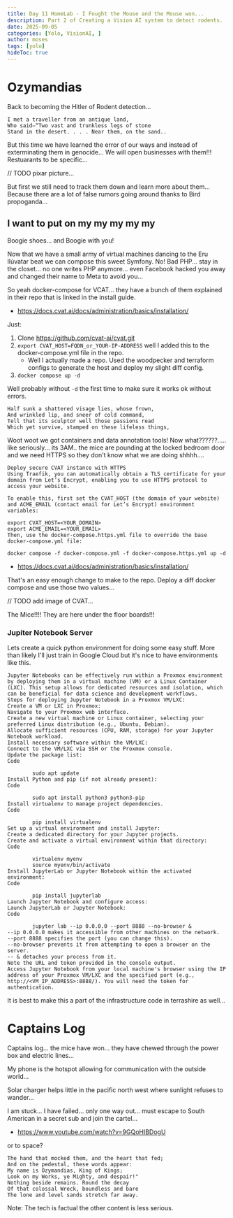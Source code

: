 ```yaml
---
title: Day 11 HomeLab - I Fought the Mouse and the Mouse won...
description: Part 2 of Creating a Vision AI system to detect rodents.
date: 2025-09-05
categories: [Yolo, VisionAI, ]
author: moses
tags: [yolo]
hideToc: true
---
```


# Ozymandias

Back to becoming the Hitler of Rodent detection...

```
I met a traveller from an antique land,
Who said—“Two vast and trunkless legs of stone
Stand in the desert. . . . Near them, on the sand..
```

But this time we have learned the error of our ways and instead of exterminating them in genocide...
We will open businesses with them!!! Restuarants to be specific...

// TODO pixar picture...

But first we still need to track them down and learn more about them...
Because there are a lot of false rumors going around thanks to Bird propoganda...

## I want to put on my my my my my 

Boogie shoes... and Boogie with you! 

Now that we have a small army of virtual machines dancing to the Eru Ilúvatar beat we can compose this sweet Symfony.
No! Bad PHP... stay in the closet... no one writes PHP anymore... even Facebook hacked you away and changed their name to Meta to avoid you...

So yeah docker-compose for VCAT... they have a bunch of them explained in their repo that is linked in the install guide.

- https://docs.cvat.ai/docs/administration/basics/installation/

Just:

1. Clone https://github.com/cvat-ai/cvat.git
2. `export CVAT_HOST=FQDN_or_YOUR-IP-ADDRESS` well I added this to the docker-compose.yml file in the repo.
    - Well I actually made a repo. Used the woodpecker and terraform configs to generate the host and deploy my slight diff config.
3. `docker compose up -d`

Well probably without `-d` the first time to make sure it works ok without errors.

```
Half sunk a shattered visage lies, whose frown,
And wrinkled lip, and sneer of cold command,
Tell that its sculptor well those passions read
Which yet survive, stamped on these lifeless things,
```

Woot woot we got containers and data annotation tools! Now what??????.....
like seriously... its 3AM.. the mice are pounding at the locked bedroom door and we need HTTPS so they don't know what we are doing shhhh....

```
Deploy secure CVAT instance with HTTPS
Using Traefik, you can automatically obtain a TLS certificate for your domain from Let’s Encrypt, enabling you to use HTTPS protocol to access your website.

To enable this, first set the CVAT_HOST (the domain of your website) and ACME_EMAIL (contact email for Let’s Encrypt) environment variables:

export CVAT_HOST=<YOUR_DOMAIN>
export ACME_EMAIL=<YOUR_EMAIL>
Then, use the docker-compose.https.yml file to override the base docker-compose.yml file:

docker compose -f docker-compose.yml -f docker-compose.https.yml up -d
```

- https://docs.cvat.ai/docs/administration/basics/installation/

That's an easy enough change to make to the repo. Deploy a diff docker compose and use those two values...

// TODO add image of CVAT...

The Mice!!!! They are here under the floor boards!!!

### Jupiter Notebook Server

Lets create a quick python environment for doing some easy stuff. More than likely I'll just train in Google Cloud but it's nice to have environments like this.

```
Jupyter Notebooks can be effectively run within a Proxmox environment by deploying them in a virtual machine (VM) or a Linux Container (LXC). This setup allows for dedicated resources and isolation, which can be beneficial for data science and development workflows.
Steps for deploying Jupyter Notebook in a Proxmox VM/LXC:
Create a VM or LXC in Proxmox:
Navigate to your Proxmox web interface.
Create a new virtual machine or Linux container, selecting your preferred Linux distribution (e.g., Ubuntu, Debian).
Allocate sufficient resources (CPU, RAM, storage) for your Jupyter Notebook workload.
Install necessary software within the VM/LXC:
Connect to the VM/LXC via SSH or the Proxmox console.
Update the package list:
Code

        sudo apt update
Install Python and pip (if not already present):
Code

        sudo apt install python3 python3-pip
Install virtualenv to manage project dependencies.
Code

        pip install virtualenv
Set up a virtual environment and install Jupyter:
Create a dedicated directory for your Jupyter projects.
Create and activate a virtual environment within that directory:
Code

        virtualenv myenv
        source myenv/bin/activate
Install JupyterLab or Jupyter Notebook within the activated environment:
Code

        pip install jupyterlab
Launch Jupyter Notebook and configure access:
Launch JupyterLab or Jupyter Notebook:
Code

        jupyter lab --ip 0.0.0.0 --port 8888 --no-browser &
--ip 0.0.0.0 makes it accessible from other machines on the network.
--port 8888 specifies the port (you can change this).
--no-browser prevents it from attempting to open a browser on the server.
-- & detaches your process from it.
Note the URL and token provided in the console output.
Access Jupyter Notebook from your local machine's browser using the IP address of your Proxmox VM/LXC and the specified port (e.g., http://<VM_IP_ADDRESS>:8888/). You will need the token for authentication.
```

It is best to make this a part of the infrastructure code in terrashire as well...

# Captains Log

Captains log... the mice have won... they have chewed through the power box and electric lines...

My phone is the hotspot allowing for communication with the outside world...

Solar charger helps little in the pacific north west where sunlight refuses to wander...

I am stuck... I have failed... only one way out... must escape to South American in a secret sub and join the cartel...

- https://www.youtube.com/watch?v=9GQoHIBDogU

or to space?

```
The hand that mocked them, and the heart that fed;
And on the pedestal, these words appear:
My name is Ozymandias, King of Kings;
Look on my Works, ye Mighty, and despair!"
Nothing beside remains. Round the decay
Of that colossal Wreck, boundless and bare
The lone and level sands stretch far away.
```

Note: The tech is factual the other content is less serious.
